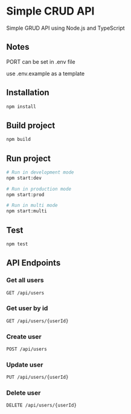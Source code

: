 # Simple CRUD API

Simple GRUD API using Node.js and TypeScript

## Notes

PORT can be set in .env file

use .env.example as a template

## Installation

```bash
npm install
```

## Build project

```bash
npm build
```

## Run project

```bash
# Run in development mode
npm start:dev

# Run in production mode
npm start:prod

# Run in multi mode
npm start:multi
```

## Test

```bash
npm test
```

## API Endpoints

### Get all users

```bash
GET /api/users
```

### Get user by id

```bash
GET /api/users/{userId}
```

### Create user

```bash
POST /api/users
```

### Update user

```bash
PUT /api/users/{userId}
```

### Delete user

```bash
DELETE /api/users/{userId}
```
